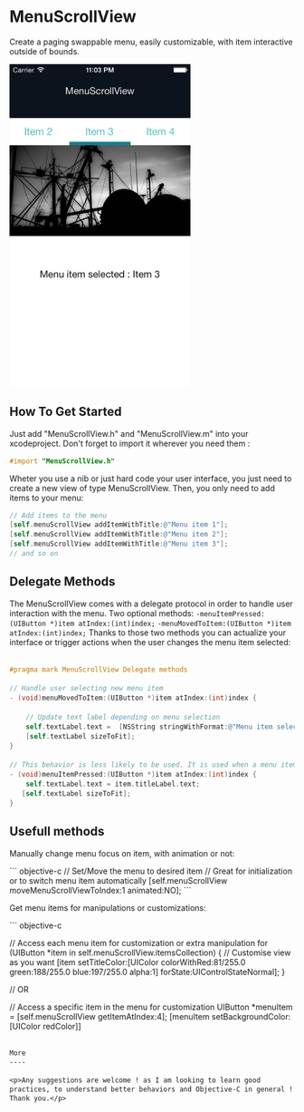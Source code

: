 MenuScrollView
==============

<p>Create a paging swappable menu, easily customizable, with item interactive outside of bounds.</p>

<img alt="ScreenShot Menu" src="https://github.com/TanguyAladenise/MenuScrollView/blob/master/MenuScreenshot.png?raw=true" width="320px"/>


How To Get Started
------------------

Just add "MenuScrollView.h" and "MenuScrollView.m" into your xcodeproject. 
Don't forget to import it wherever you need them :

``` objective-c
#import "MenuScrollView.h"
```

Wheter you use a nib or just hard code your user interface, you just need to create a new view of type MenuScrollView. 
Then, you only need to add items to your menu:

``` objective-c
// Add items to the menu
[self.menuScrollView addItemWithTitle:@"Menu item 1"];
[self.menuScrollView addItemWithTitle:@"Menu item 2"];
[self.menuScrollView addItemWithTitle:@"Menu item 3"];
// and so on
```

Delegate Methods
----------------

The MenuScrollView comes with a delegate protocol in order to handle user interaction with the menu. 
Two optional methods:
    `-menuItemPressed:(UIButton *)item atIndex:(int)index;`
    `-menuMovedToItem:(UIButton *)item atIndex:(int)index;`
    Thanks to those two methods you can actualize your interface or trigger actions when the user changes the menu item selected:

``` objective-c

#pragma mark MenuScrollView Delegate methods

// Handle user selecting new menu item
- (void)menuMovedToItem:(UIButton *)item atIndex:(int)index {
    
    // Update text label depending on menu selection
    self.textLabel.text =  [NSString stringWithFormat:@"Menu item selected : %@", item.titleLabel.text];
    [self.textLabel sizeToFit];
}

// This behavior is less likely to be used. It is used when a menu item on focus is touched. It's just here in case someone may find it useful...
- (void)menuItemPressed:(UIButton *)item atIndex:(int)index {
    self.textLabel.text = item.titleLabel.text;
   [self.textLabel sizeToFit];
}

```

Usefull methods
---------------

<p>Manually change menu focus on item, with animation or not:</p>
``` objective-c
// Set/Move the menu to desired item
// Great for initialization or to switch menu item automatically
[self.menuScrollView  moveMenuScrollViewToIndex:1 animated:NO];
```

<p>Get menu items for manipulations or customizations:</p>
``` objective-c

// Access each menu item for customization or extra manipulation
for (UIButton *item in self.menuScrollView.itemsCollection) {
	// Customise view as you want
    [item setTitleColor:[UIColor colorWithRed:81/255.0 green:188/255.0 blue:197/255.0 alpha:1] forState:UIControlStateNormal];
}

// OR

// Access a specific item in the menu for customization
UIButton *menuItem = [self.menuScrollView getItemAtIndex:4];
[menuItem setBackgroundColor:[UIColor redColor]]

```

More
----

<p>Any suggestions are welcome ! as I am looking to learn good practices, to understand better behaviors and Objective-C in general !
Thank you.</p>

